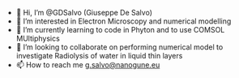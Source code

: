 - 👋 Hi, I’m @GDSalvo (Giuseppe De Salvo)
- 👀 I’m interested in Electron Microscopy and numerical modelling
- 🌱 I’m currently learning to code in Phyton and to use COMSOL MUltiphysics
- 💞️ I’m looking to collaborate on performing numerical model to investigate Radiolysis of water in liquid thin layers 
- 📫 How to reach me g.salvo@nanogune.eu

<!---
GDSalvo/GDSalvo is a ✨ special ✨ repository because its `README.md` (this file) appears on your GitHub profile.
You can click the Preview link to take a look at your changes.
--->
